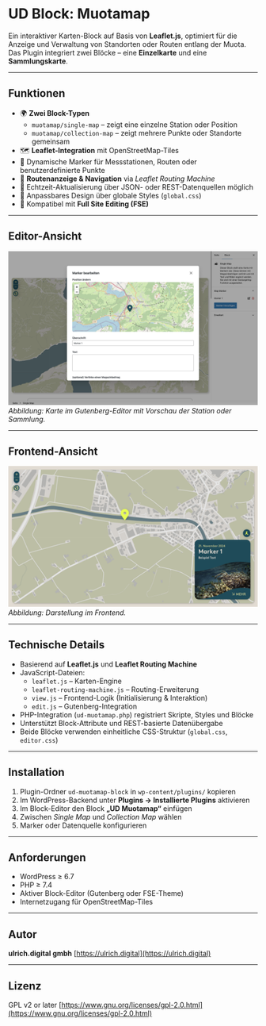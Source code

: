 # UD Block: Muotamap

Ein interaktiver Karten-Block auf Basis von **Leaflet.js**, optimiert für die Anzeige und Verwaltung von Standorten oder Routen entlang der Muota.
Das Plugin integriert zwei Blöcke – eine **Einzelkarte** und eine **Sammlungskarte**.

---

## Funktionen

- 🌍 **Zwei Block-Typen**
  - `muotamap/single-map` – zeigt eine einzelne Station oder Position
  - `muotamap/collection-map` – zeigt mehrere Punkte oder Standorte gemeinsam
- 🗺️ **Leaflet-Integration** mit OpenStreetMap-Tiles
- 📍 Dynamische Marker für Messstationen, Routen oder benutzerdefinierte Punkte
- 🚶 **Routenanzeige & Navigation** via *Leaflet Routing Machine*
- 🔄 Echtzeit-Aktualisierung über JSON- oder REST-Datenquellen möglich
- 🎨 Anpassbares Design über globale Styles (`global.css`)
- 🔧 Kompatibel mit **Full Site Editing (FSE)**

---

## Editor-Ansicht

![Editor-Ansicht](./assets/editor-view.png)
*Abbildung: Karte im Gutenberg-Editor mit Vorschau der Station oder Sammlung.*

---

## Frontend-Ansicht

![Frontend-Ansicht](./assets/ud-muotamap.png)
*Abbildung: Darstellung im Frontend.*

---

## Technische Details

- Basierend auf **Leaflet.js** und **Leaflet Routing Machine**
- JavaScript-Dateien:
  - `leaflet.js` – Karten-Engine
  - `leaflet-routing-machine.js` – Routing-Erweiterung
  - `view.js` – Frontend-Logik (Initialisierung & Interaktion)
  - `edit.js` – Gutenberg-Integration
- PHP-Integration (`ud-muotamap.php`) registriert Skripte, Styles und Blöcke
- Unterstützt Block-Attribute und REST-basierte Datenübergabe
- Beide Blöcke verwenden einheitliche CSS-Struktur (`global.css`, `editor.css`)

---

## Installation

1. Plugin-Ordner `ud-muotamap-block` in `wp-content/plugins/` kopieren
2. Im WordPress-Backend unter **Plugins → Installierte Plugins** aktivieren
3. Im Block-Editor den Block **„UD Muotamap“** einfügen
4. Zwischen *Single Map* und *Collection Map* wählen
5. Marker oder Datenquelle konfigurieren

---

## Anforderungen

- WordPress ≥ 6.7
- PHP ≥ 7.4
- Aktiver Block-Editor (Gutenberg oder FSE-Theme)
- Internetzugang für OpenStreetMap-Tiles

---

## Autor

**ulrich.digital gmbh**
[https://ulrich.digital](https://ulrich.digital)

---

## Lizenz

GPL v2 or later
[https://www.gnu.org/licenses/gpl-2.0.html](https://www.gnu.org/licenses/gpl-2.0.html)

